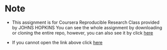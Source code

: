 Note
==========

 * This assignment is for Coursera Reproducible Research Class provided by JOHNS HOPKINS 
   You can see the whole assignment by downloading or cloning the entire repo, however, 
   you can also see it by click [here](http://rpubs.com/yelangya3826850/25076)

 * If you cannot open the link above click [here](http://yelangya3826850.github.io/RepData_PeerAssessment1)
